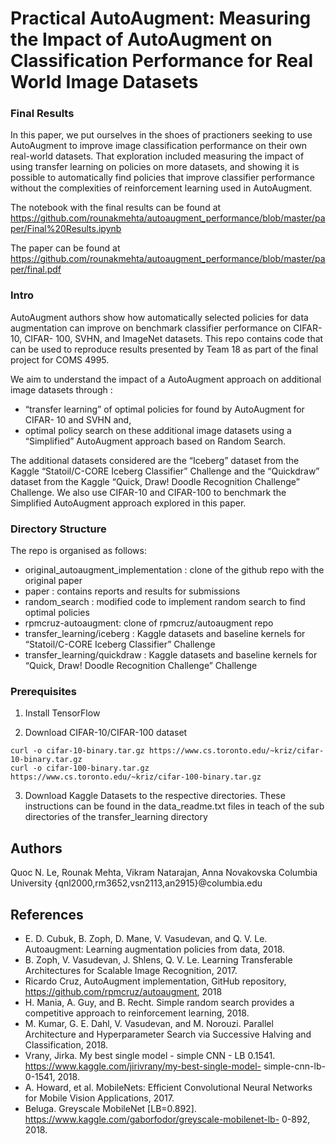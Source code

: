 # Practical AutoAugment: Measuring the Impact of AutoAugment on Classification Performance for Real World Image Datasets

### Final Results 

In this paper, we put ourselves in the shoes of practioners seeking to use AutoAugment to improve image classification performance on their own real-world datasets. That exploration included measuring the impact of using transfer learning on policies on more datasets, and showing it is possible to automatically find policies that improve classifier performance without the complexities of reinforcement learning used in AutoAugment.

The notebook with the final results can be found at https://github.com/rounakmehta/autoaugment_performance/blob/master/paper/Final%20Results.ipynb

The paper can be found at 
https://github.com/rounakmehta/autoaugment_performance/blob/master/paper/final.pdf

### Intro

AutoAugment authors show how automatically selected policies for data augmentation can improve on benchmark classifier performance on CIFAR-10, CIFAR- 100, SVHN, and ImageNet datasets. This repo contains code that can be used to reproduce results presented by Team 18 as part of the final project for COMS 4995.  

We aim to understand the impact of a AutoAugment approach on additional image datasets through :

* “transfer learning” of optimal policies for found by AutoAugment for CIFAR- 10 and SVHN and,
* optimal policy search on these additional image datasets using a “Simplified” AutoAugment approach based on Random Search.

The additional datasets considered are the “Iceberg” dataset from the Kaggle “Statoil/C-CORE Iceberg Classifier” Challenge and the “Quickdraw” dataset from the Kaggle “Quick, Draw! Doodle Recognition Challenge” Challenge. We also use CIFAR-10 and CIFAR-100 to benchmark the Simplified AutoAugment approach explored in this paper.


### Directory Structure 

The repo is organised as follows: 

* original_autoaugment_implementation : clone of the github repo with the original paper
* paper : contains reports and results for submissions 
* random_search : modified code to implement random search to find optimal policies
* rpmcruz-autoaugment: clone of rpmcruz/autoaugment repo
* transfer_learning/iceberg :  Kaggle datasets and baseline kernels for “Statoil/C-CORE Iceberg Classifier” Challenge
* transfer_learning/quickdraw : Kaggle datasets and baseline kernels for “Quick, Draw! Doodle Recognition Challenge” Challenge

### Prerequisites


1. Install TensorFlow

2. Download CIFAR-10/CIFAR-100 dataset


```
curl -o cifar-10-binary.tar.gz https://www.cs.toronto.edu/~kriz/cifar-10-binary.tar.gz
curl -o cifar-100-binary.tar.gz https://www.cs.toronto.edu/~kriz/cifar-100-binary.tar.gz
```

3. Download Kaggle Datasets to the respective directories. These instructions can be found in the data_readme.txt files in teach of the sub directories of the transfer_learning directory


## Authors

Quoc N. Le, Rounak Mehta, Vikram Natarajan, Anna Novakovska Columbia University {qnl2000,rm3652,vsn2113,an2915}@columbia.edu


## References

* E. D. Cubuk, B. Zoph, D. Mane, V. Vasudevan, and Q. V. Le. Autoaugment: Learning augmentation policies from data, 2018.
* B. Zoph, V. Vasudevan, J. Shlens, Q. V. Le. Learning Transferable Architectures for Scalable Image Recognition, 2017.
* Ricardo Cruz, AutoAugment implementation, GitHub repository, https://github.com/rpmcruz/autoaugment, 2018
* H. Mania, A. Guy, and B. Recht. Simple random search provides a competitive approach to reinforcement learning, 2018.
* M. Kumar, G. E. Dahl, V. Vasudevan, and M. Norouzi. Parallel Architecture and Hyperparameter Search via Successive Halving and Classification, 2018.
* Vrany, Jirka. My best single model - simple CNN - LB 0.1541. https://www.kaggle.com/jirivrany/my-best-single-model- simple-cnn-lb-0-1541, 2018.
* A. Howard, et al. MobileNets: Efficient Convolutional Neural Networks for Mobile Vision Applications, 2017.
* Beluga. Greyscale MobileNet [LB=0.892]. https://www.kaggle.com/gaborfodor/greyscale-mobilenet-lb- 0-892, 2018.
